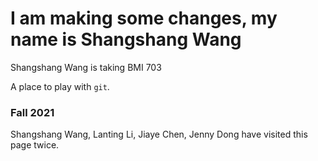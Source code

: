 # I am making some changes, my name is Shangshang Wang

Shangshang Wang is taking BMI 703

A place to play with `git`.

### Fall 2021



Shangshang Wang, Lanting Li, Jiaye Chen, Jenny Dong have visited this page twice.

